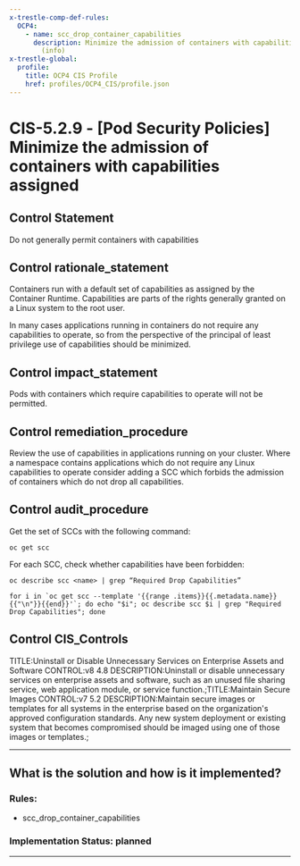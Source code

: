 ```yaml
---
x-trestle-comp-def-rules:
  OCP4:
    - name: scc_drop_container_capabilities
      description: Minimize the admission of containers with capabilities assigned
        (info)
x-trestle-global:
  profile:
    title: OCP4 CIS Profile
    href: profiles/OCP4_CIS/profile.json
---
```


# CIS-5.2.9 - \[Pod Security Policies\] Minimize the admission of containers with capabilities assigned

## Control Statement

Do not generally permit containers with capabilities

## Control rationale_statement

Containers run with a default set of capabilities as assigned by the Container Runtime. Capabilities are parts of the rights generally granted on a Linux system to the root user.

In many cases applications running in containers do not require any capabilities to operate, so from the perspective of the principal of least privilege use of capabilities should be minimized.

## Control impact_statement

Pods with containers which require capabilities to operate will not be permitted.

## Control remediation_procedure

Review the use of capabilities in applications running on your cluster. Where a namespace contains applications which do not require any Linux capabilities to operate consider adding a SCC which forbids the admission of containers which do not drop all capabilities.

## Control audit_procedure

Get the set of SCCs with the following command:

```
oc get scc
```

For each SCC, check whether capabilities have been forbidden:

```
oc describe scc <name> | grep “Required Drop Capabilities”

for i in `oc get scc --template '{{range .items}}{{.metadata.name}}{{"\n"}}{{end}}'`; do echo "$i"; oc describe scc $i | grep "Required Drop Capabilities"; done
```

## Control CIS_Controls

TITLE:Uninstall or Disable Unnecessary Services on Enterprise Assets and Software CONTROL:v8 4.8 DESCRIPTION:Uninstall or disable unnecessary services on enterprise assets and software, such as an unused file sharing service, web application module, or service function.;TITLE:Maintain Secure Images CONTROL:v7 5.2 DESCRIPTION:Maintain secure images or templates for all systems in the enterprise based on the organization's approved configuration standards. Any new system deployment or existing system that becomes compromised should be imaged using one of those images or templates.;

______________________________________________________________________

## What is the solution and how is it implemented?

<!-- For implementation status enter one of: implemented, partial, planned, alternative, not-applicable -->

<!-- Note that the list of rules under ### Rules: is read-only and changes will not be captured after assembly to JSON -->

<!-- Add control implementation description here for control: CIS-5.2.9 -->

### Rules:

  - scc_drop_container_capabilities

### Implementation Status: planned

______________________________________________________________________
